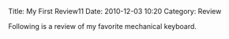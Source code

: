 Title: My First Review11
Date: 2010-12-03 10:20
Category: Review

Following is a review of my favorite mechanical keyboard.